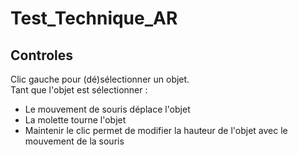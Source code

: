 # Test_Technique_AR

## Controles

Clic gauche pour (dé)sélectionner un objet.  
Tant que l'objet est sélectionner : 
- Le mouvement de souris déplace l'objet
- La molette tourne l'objet
- Maintenir le clic permet de modifier la hauteur de l'objet avec le mouvement de la souris
